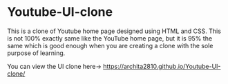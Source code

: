 # Youtube-UI-clone
This is a clone of Youtube home page designed using HTML and CSS.
This is not 100% exactly same like the YouTube home page, but it is 95% the same which is good enough 
when you are creating a clone with the sole purpose of learning.

You can view the UI clone here->
 https://archita2810.github.io/Youtube-UI-clone/
